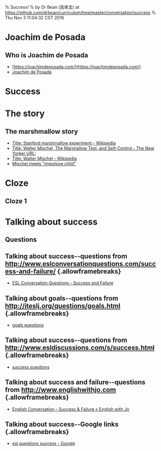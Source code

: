 % Success!
% by Dr Bean (高來圭) at https://github.com/drbean/curriculum/tree/master/conversation/success
% Thu Nov  3 11:04:32 CST 2016

# Joachim de Posada

## Who is Joachim de Posada

- [https://joachimdeposada.com/](https://joachimdeposada.com/)
- [Joachim de Posada](http://en.wikipedia.org/wiki/Joachim_de_Posada)

# Success

# The story

## The marshmallow story

- [Title: Stanford marshmallow experiment - Wikipedia ](https://en.wikipedia.org/wiki/Stanford_marshmallow_experiment  )
- [Title: Walter Mischel, The Marshallow Test, and Self-Control - The New Yorker URL: ](http://www.newyorker.com/science/maria-konnikova/struggles-psychologist-studying-self-control)
- [Title: Walter Mischel - Wikipedia ](https://en.wikipedia.org/wiki/Walter_Mischel)
- [Mischel meets "impulsive child"](http://thecolbertreport.cc.com/videos/g36k7p/walter-mischel)


# Cloze

## Cloze 1


# Talking about success

## Questions

## Talking about success--questions from http://www.eslconversationquestions.com/success-and-failure/ {.allowframebreaks}

- [ESL Conversation Questions - Success and Failure](http://www.eslconversationquestions.com/success-and-failure/)


## Talking about goals--questions from http://iteslj.org/questions/goals.html {.allowframebreaks}

- [goals questions](http://iteslj.org/questions/goals.html )

## Talking about success--questions from http://www.esldiscussions.com/s/success.html {.allowframebreaks}

- [success questions](http://www.esldiscussions.com/s/success.html)

## Talking about success and failure--questions from http://www.englishwithjo.com {.allowframebreaks}

- [English Conversation – Success &amp; Failure « English with Jo](http://www.englishwithjo.com/english-conversation-success-failure/)


## Talking about success--Google links {.allowframebreaks}

- [esl questions success - Google  ](http://www.google.com.tw/search?q=esl+questions+success&num=100)


